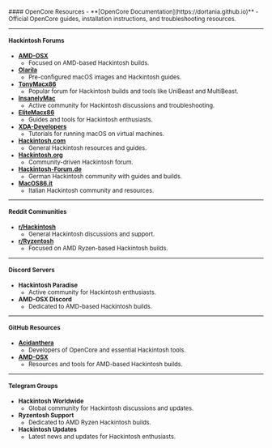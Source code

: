 <small>
#### OpenCore Resources
- **[OpenCore Documentation](https://dortania.github.io)**  
  - Official OpenCore guides, installation instructions, and troubleshooting resources.

---

#### Hackintosh Forums
- **[AMD-OSX](https://amd-osx.com)**  
  - Focused on AMD-based Hackintosh builds.
- **[Olarila](https://olarila.com)**  
  - Pre-configured macOS images and Hackintosh guides.
- **[TonyMacx86](https://tonymacx86.com)**  
  - Popular forum for Hackintosh builds and tools like UniBeast and MultiBeast.
- **[InsanelyMac](https://insanelymac.com)**  
  - Active community for Hackintosh discussions and troubleshooting.
- **[EliteMacx86](https://elitemacx86.com)**  
  - Guides and tools for Hackintosh enthusiasts.
- **[XDA-Developers](https://www.xda-developers.com/how-install-macos-virtualbox/)**  
  - Tutorials for running macOS on virtual machines.
- **[Hackintosh.com](https://hackintosh.com/)**  
  - General Hackintosh resources and guides.
- **[Hackintosh.org](https://hackintosh.org/index.php)**  
  - Community-driven Hackintosh forum.
- **[Hackintosh-Forum.de](https://www.hackintosh-forum.de/forum/board/279-anleitungen-und-builds/)**  
  - German Hackintosh community with guides and builds.
- **[MacOS86.it](https://macos86.it/)**  
  - Italian Hackintosh community and resources.

---

#### Reddit Communities
- **[r/Hackintosh](https://www.reddit.com/r/hackintosh/)**  
  - General Hackintosh discussions and support.
- **[r/Ryzentosh](https://www.reddit.com/r/Ryzentosh/)**  
  - Focused on AMD Ryzen-based Hackintosh builds.

---

#### Discord Servers
- **Hackintosh Paradise**  
  - Active community for Hackintosh enthusiasts.
- **AMD-OSX Discord**  
  - Dedicated to AMD-based Hackintosh builds.

---

#### GitHub Resources
- **[Acidanthera](https://github.com/acidanthera)**  
  - Developers of OpenCore and essential Hackintosh tools.
- **[AMD-OSX](https://github.com/AMD-OSX)**  
  - Resources and tools for AMD-based Hackintosh builds.

---

#### Telegram Groups
- **Hackintosh Worldwide**  
  - Global community for Hackintosh discussions and updates.
- **Ryzentosh Support**  
  - Dedicated to AMD Ryzen Hackintosh builds.
- **Hackintosh Updates**  
  - Latest news and updates for Hackintosh enthusiasts.
</small>
